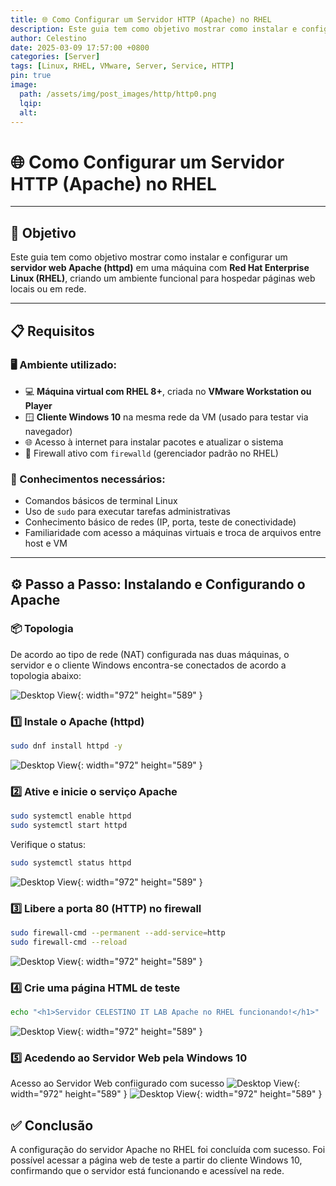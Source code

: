 ```yaml
---
title: 🌐 Como Configurar um Servidor HTTP (Apache) no RHEL
description: Este guia tem como objetivo mostrar como instalar e configurar um servidor web Apache (httpd) em uma máquina com Red Hat Enterprise Linux (RHEL), criando um ambiente funcional para hospedar páginas web locais ou em rede.
author: Celestino
date: 2025-03-09 17:57:00 +0800
categories: [Server]
tags: [Linux, RHEL, VMware, Server, Service, HTTP]
pin: true
image:
  path: /assets/img/post_images/http/http0.png
  lqip:
  alt: 
---
```


# 🌐 Como Configurar um Servidor HTTP (Apache) no RHEL

---

## 🎯 Objetivo

Este guia tem como objetivo mostrar como instalar e configurar um **servidor web Apache (httpd)** em uma máquina com **Red Hat Enterprise Linux (RHEL)**, criando um ambiente funcional para hospedar páginas web locais ou em rede.

---

## 📋 Requisitos

### 🖥️ Ambiente utilizado:

- 💻 **Máquina virtual com RHEL 8+**, criada no **VMware Workstation ou Player**
- 🪟 **Cliente Windows 10** na mesma rede da VM (usado para testar via navegador)
- 🌐 Acesso à internet para instalar pacotes e atualizar o sistema
- 🔐 Firewall ativo com `firewalld` (gerenciador padrão no RHEL)

### 🧠 Conhecimentos necessários:

- Comandos básicos de terminal Linux
- Uso de `sudo` para executar tarefas administrativas
- Conhecimento básico de redes (IP, porta, teste de conectividade)
- Familiaridade com acesso a máquinas virtuais e troca de arquivos entre host e VM

---

## ⚙️ Passo a Passo: Instalando e Configurando o Apache


### 📦 Topologia
De acordo ao tipo de rede (NAT) configurada nas duas máquinas, o servidor e o cliente Windows encontra-se conectados de acordo a topologia abaixo:

![Desktop View](/assets/img/post_images/http/http1.png){: width="972" height="589" }

### 1️⃣ Instale o Apache (httpd)

```bash
sudo dnf install httpd -y
```
![Desktop View](/assets/img/post_images/http/http2.png){: width="972" height="589" }

### 2️⃣ Ative e inicie o serviço Apache

```bash
sudo systemctl enable httpd
sudo systemctl start httpd
```
Verifique o status:
```bash
sudo systemctl status httpd
```
![Desktop View](/assets/img/post_images/http/http3.png){: width="972" height="589" }

### 3️⃣ Libere a porta 80 (HTTP) no firewall

```bash
sudo firewall-cmd --permanent --add-service=http
sudo firewall-cmd --reload
```
![Desktop View](/assets/img/post_images/http/http4.png){: width="972" height="589" }

### 4️⃣ Crie uma página HTML de teste

```bash
echo "<h1>Servidor CELESTINO IT LAB Apache no RHEL funcionando!</h1>" | sudo tee /var/www/html/index.html
```
![Desktop View](/assets/img/post_images/http/http5.png){: width="972" height="589" }

### 5️⃣ Acedendo ao Servidor Web pela Windows 10
Acesso ao Servidor Web confiigurado com sucesso
![Desktop View](/assets/img/post_images/http/http6.png){: width="972" height="589" }
![Desktop View](/assets/img/post_images/http/http7.png){: width="972" height="589" }

## ✅ Conclusão
A configuração do servidor Apache no RHEL foi concluída com sucesso. Foi possível acessar a página web de teste a partir do cliente Windows 10, confirmando que o servidor está funcionando e acessível na rede.
